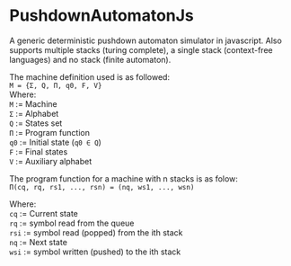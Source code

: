 PushdownAutomatonJs
===================

A generic deterministic pushdown automaton simulator in javascript.
Also supports multiple stacks (turing complete), a single stack (context-free languages) and no stack (finite automaton).

The machine definition used is as followed:<br>
`M = {Σ, Q, Π, q0, F, V}`<br>
Where:<br>
`M` := Machine<br>
`Σ` := Alphabet<br>
`Q` := States set<br>
`Π` := Program function<br>
`q0` := Initial state (`q0 ∈ Q`)<br>
`F` := Final states<br>
`V` := Auxiliary alphabet

The program function for a machine with n stacks is as folow:<br>
  `Π(cq, rq, rs1, ..., rsn) = (nq, ws1, ..., wsn)`

Where:<br>
  `cq` := Current state<br>
  `rq` := symbol read from the queue<br>
  `rsi` := symbol read (popped) from the ith stack<br>
  `nq` := Next state<br>
  `wsi` := symbol written (pushed) to the ith stack
